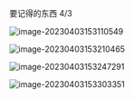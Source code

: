 要记得的东西  4/3  

![image-20230403153110549](C:\Users\Zrz14\AppData\Roaming\Typora\typora-user-images\image-20230403153110549.png)

![image-20230403153210465](C:\Users\Zrz14\AppData\Roaming\Typora\typora-user-images\image-20230403153210465.png)

![image-20230403153247291](C:\Users\Zrz14\AppData\Roaming\Typora\typora-user-images\image-20230403153247291.png)

![image-20230403153303351](C:\Users\Zrz14\AppData\Roaming\Typora\typora-user-images\image-20230403153303351.png)